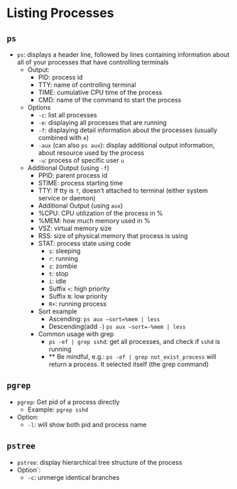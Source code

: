 # Listing Processes

## `ps`
- `ps`: displays a header line, followed by lines containing information about all of your processes that have controlling terminals
  - Output:
    - PID: process id
    - TTY: name of controlling terminal
    - TIME: cumulative CPU time of the process
    - CMD: name of the command to start the process
  - Options
    - `-c`: list all processes
    - `-e`: displaying all processes that are running
    - `-f`: displaying detail information about the processes (usually combined with `e`)
    - `-aux` (can also `ps aux`): display additional output information, about resource used by the process
    - `-u`: process of specific user `u`
  - Additional Output (using `-f`)
    - PPID: parent process id
    - STIME: process starting time
    - TTY: If tty is `?`, doesn’t attached to terminal (either system service or daemon)
    - Additional Output (using `aux`)
    - %CPU: CPU utilization of the process in %
    - %MEM: how much memory used in %
    - VSZ: virtual memory size
    - RSS: size of physical memory that process is using
    - STAT: process state using code
      - `s`: sleeping
      - `r`: running
      - `z`: zombie
      - `t`: stop
      - `i`: idle
      - Suffix `<`: high priority
      - Suffix `N`: low priority
      - `R+`: running process
    - Sort example 
      - Ascending: `ps aux –sort=%mem | less` 
      - Descending(add `-`) `ps aux –sort=-%mem | less` 
    - Common usage with grep
      - `ps -ef | grep sshd`: get all processes, and check if `sshd` is running
      - ** Be mindful, e.g.: `ps -ef | grep not_exist_process` will return a process. It selected itself (the grep command)


## `pgrep`
- `pgrep`: Get pid of a process directly 
  - Example: `pgrep sshd`
- Option:
  - `-l`: will show both pid and process name

## `pstree`
- `pstree`: display hierarchical tree structure of the process
- Option`:
  - `-c`: unmerge identical branches
